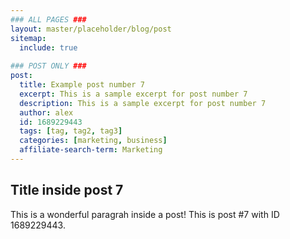 ```yaml
---
### ALL PAGES ###
layout: master/placeholder/blog/post
sitemap:
  include: true
  
### POST ONLY ###
post:
  title: Example post number 7
  excerpt: This is a sample excerpt for post number 7
  description: This is a sample excerpt for post number 7
  author: alex
  id: 1689229443
  tags: [tag, tag2, tag3]
  categories: [marketing, business]
  affiliate-search-term: Marketing
---
```


## Title inside post 7
This is a wonderful paragrah inside a post! This is post #7 with ID 1689229443.
